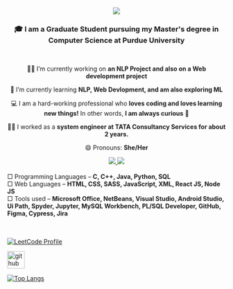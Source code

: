 <h1 align="center">
    <img src="https://readme-typing-svg.herokuapp.com/?font=Righteous&size=35&center=true&vCenter=true&width=500&height=70&duration=5000&lines=Hi+There!+👋;+I'm+Renee+Suresh+Manukonda!;" />
</h1>

<h3 align="center"> 🎓 I am a Graduate Student pursuing my Master's degree in Computer Science at Purdue University</h3>

<br/>

<div align="center">
 
 👩‍💻 I’m currently working on **an NLP Project and also on a Web development project**
 
 🌱 I’m currently learning **NLP, Web Devlopment, and am also exploring ML**

 💻 I am a hard-working professional who **loves coding and loves learning new things!** In other 
 words, **I am always curious** 🤯

 👩‍💼 I worked as a **system engineer at TATA Consultancy Services for about 2 years.**

 😄 Pronouns: **She/Her** 
 </div>

<div align="center"> 
  <a href="mailto:reneesuresh99@gmail.com">
    <img src="https://img.shields.io/badge/Gmail-333333?style=for-the-badge&logo=gmail&logoColor=red" />
  </a>
  <a href="https://www.linkedin.com/in/manukonda-renee-suresh-a821291a1/" target="_blank">
    <img src="https://img.shields.io/badge/LinkedIn-0077B5?style=for-the-badge&logo=linkedin&logoColor=white" target="_blank" />
  </a>
</div> <br> 
<div align="left">
□ Programming Languages – <b>C, C++, Java, Python, SQL</b> <br>
□ Web Languages – <b>HTML, CSS, SASS, JavaScript, XML, React JS, Node JS</b><br>
□ Tools used –  <b>Microsoft Office, NetBeans, Visual Studio, Android Studio, Ui Path, Spyder, Jupyter, MySQL Workbench, PL/SQL Developer, GitHub, Figma, Cypress, Jira</b>
 </div><br> <br>

[![LeetCode Profile](https://leetcode.com/manur02)](https://leetcode.com/manur02/)

[<img src='https://cdn.jsdelivr.net/npm/simple-icons@3.0.1/icons/github.svg' alt='github' height='40'>](https://github.com/manur02)  

[![Top Langs](https://github-readme-stats.vercel.app/api/top-langs/?username=manur02)](https://github.com/anuraghazra/github-readme-stats)



